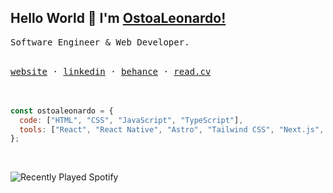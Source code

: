 ## Hello World 👋 I'm [OstoaLeonardo!](https://ostoaleonardo.vercel.app/)

<samp>Software Engineer & Web Developer.</samp>

<br/>

<div>
  <samp>
    <a href='https://ostoaleonardo.vercel.app/'>website</a> ·
    <a href='https://www.linkedin.com/in/ostoaleonardo/'>linkedin</a> ·
    <a href='https://www.behance.net/ostoaleonardo'>behance</a> ·
    <a href='https://read.cv/ostoaleonardo'>read.cv</a>
  </samp>
</div>

<br />
<br />

```javascript
const ostoaleonardo = {
  code: ["HTML", "CSS", "JavaScript", "TypeScript"],
  tools: ["React", "React Native", "Astro", "Tailwind CSS", "Next.js", "Expo"],
};
```

<br />

![Recently Played Spotify](https://spotify-recently-played-github-readme.vercel.app/api)
